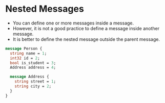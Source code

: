 # Nested Messages
+ You can define one or more messages inside a message.
+ However, it is not a good practice to define a message inside another message.
+ It is better to define the nested message outside the parent message.

```proto
message Person {
  string name = 1;
  int32 id = 2;
  bool is_student = 3;
  Address address = 4;

  message Address {
    string street = 1;
    string city = 2;
  }
}
```
